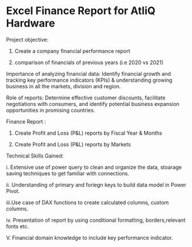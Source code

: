 # Excel Finance Report for AtliQ Hardware
Project objective:

1. Create a company financial performance report

2. comparison of financials of previous years (i.e 2020 vs 2021)

Importance of analyzing financial data: Identify financial growth and tracking key performance indicators (KPIs) & understanding growing business in all the markets, division and region.

Role of reports: Determine effective customer discounts, facilitate negotiations with consumers, and identify potential business expansion opportunities in promising countries.

Finance Report :
1. Create Profit and Loss (P&L) reports by Fiscal Year & Months

2. Create Profit and Loss (P&L) reports by Markets

Technical Skills Gained:

 i.  Extensive use of power query to clean and organize the data, stoarage saving techniques to get familiar with connections.

 ii. Understanding of primary and foriegn keys to build data model in Power Pivot.

 iii.Use case of DAX functions to create calculated columns, custom columns.

 iv. Presentation of report by using conditional formatting, borders,relevant fonts etc.

 V.  Financial domain knowledge to include key performance indicator.


